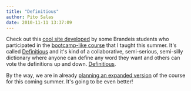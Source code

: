 ```yaml
---
title: "Definitious"
author: Pito Salas
date: 2010-11-11 13:37:09
---
```



Check out this [cool site developed](<http://definitious.com>) by some
Brandeis students who participated in the [bootcamp-like
course](<http://www.brandeis.edu/jbs/r2010programs/websservices/index.html>)
that I taught this summer. It's called [Definitious](<http://definitious.com>)
and it's kind of a collaborative, semi-serious, semi-silly dictionary where
anyone can define any word they want and others can vote the definitions up
and down. [Definitious](<http://definitious.com>).

By the way, we are in already [planning an expanded
version](<http://www.brandeis.edu/jbs/r2011programs/mobileapps/index.html>) of
the course for this coming summer. It's going to be even better!


